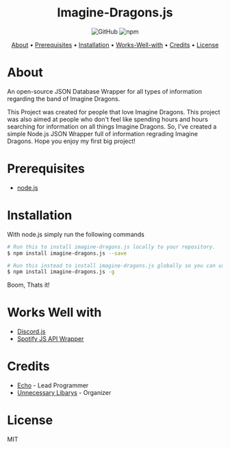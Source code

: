 <h1 align="center" >Imagine-Dragons.js</h1>

<p align="center">
   <a herf="https://github.com/git/git-scm.com/blob/main/MIT-LICENSE.txt"> <img alt="GitHub" src="https://img.shields.io/github/license/echogronkowski/imagine-dragons.js"> </a>
   <a herf="https://www.npmjs.com/package/imagine-dragons.js"> <img alt="npm" src="https://img.shields.io/npm/v/imagine-dragons.js"></a>
</p>

<p align="center">
  <a href="#about">About</a> •
  <a href="#prerequisites">Prerequisites</a> •
  <a href="#installation">Installation</a> •
  <a href="#works-well-with">Works-Well-with</a> •
  <a href="#credits">Credits</a> •
  <a href="#license">License</a>
</p>

# About

An open-source JSON Database Wrapper for all types of information regarding the band of Imagine Dragons.

This Project was created for people that love Imagine Dragons. This project was also aimed at people who don't feel like spending hours and hours searching for information on all things Imagine Dragons. So, I've created a simple Node.js JSON Wrapper full of information regrading Imagine Dragons. Hope you enjoy my first big project!

# Prerequisites

- [node.js](https://nodejs.org/en/download/current/)

# Installation

With node.js simply run the following commands

```bash
# Run this to install imagine-dragons.js locally to your repository. 
$ npm install imagine-dragons.js --save

# Run this instead to install imagine-dragons.js globally so you can use it anywhere.
$ npm install imagine-dragons.js -g
```

Boom, Thats it!

# Works Well with

- [Discord.js](https://github.com/discordjs/discord.js)
- [Spotify JS API Wrapper](https://github.com/jmperez/spotify-web-api-js)

# Credits

- [Echo](https://github.com/EchoGronkowski) - Lead Programmer
- [Unnecessary Libarys](https://github.com/unnecessarylibs) - Organizer

# License

MIT
